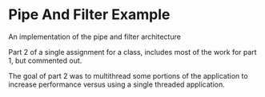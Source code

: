 # Pipe And Filter Example
An implementation of the pipe and filter architecture 

Part 2 of a single assignment for a class, includes most of the work for part 1, but commented out. 

The goal of part 2 was to multithread some portions of the application to increase performance versus using a single threaded application.


